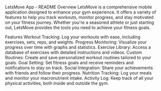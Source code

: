 
LetsMove App - README
Overview
LetsMove is a comprehensive mobile application designed to enhance your gym experience. It offers a variety of features to help you track workouts, monitor progress, and stay motivated on your fitness journey. Whether you're a seasoned athlete or just starting out, LetsMove provides the tools you need to achieve your fitness goals.

Features
Workout Tracking: Log your workouts with ease, including exercises, sets, reps, and weights.
Progress Monitoring: Visualize your progress over time with graphs and statistics.
Exercise Library: Access a database of exercises with detailed instructions and videos.
Custom Routines: Create and save personalized workout routines tailored to your goals.
Goal Setting: Set fitness goals and receive reminders and notifications to stay on track.
Social Integration: Share your achievements with friends and follow their progress.
Nutrition Tracking: Log your meals and monitor your macronutrient intake.
Activity Log: Keep track of all your physical activities, both inside and outside the gym.
